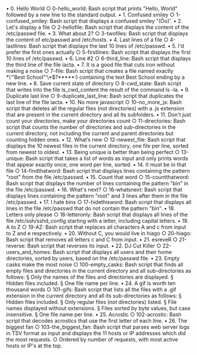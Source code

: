 • 0. Hello World
	○ 0-hello_world: Bash script that prints "Hello, World" followed by a new line to the standard output.
• 1. Confused smiley
	○ 1-confused_smiley: Bash script that displays a confused smiley "(Ôo)'.
• 2. Let's display a file
	○ 2-hellofile: Bash script that displays the content of the /etc/passwd file.
• 3. What about 2?
	○ 3-twofiles: Bash script that displays the content of etc/passwd and /etc/hosts.
• 4. Last lines of a file
	○ 4-lastlines: Bash script that displays the last 10 lines of /etc/passwd.
• 5. I'd prefer the first ones actually
	○ 5-firstlines: Bash script that displays the first 10 lines of /etc/passwd.
• 6. Line #2
	○ 6-third_line: Bash script that displays the third line of the file iacta.
• 7. It is a good file that cuts iron without making a noise
	○ 7-file: Bash script that creates a file named exactly \*\\'"Best School"\'\\*$\?\*\*\*\*\*:) containing the text Best School ending by a new line.
• 8. Save current state of directory
	○ 8-cwd_state: Bash script that writes into the file ls_cwd_content the result of the command ls -la.
• 9. Duplicate last line
	○ 9-duplicate_last_line: Bash script that duplicates the last line of the file iacta.
• 10. No more javascript
	○ 10-no_more_js: Bash script that deletes all the regular files (not directories) with a .js extension that are present in the current directory and all its subfolders.
• 11. Don't just count your directories, make your directories count
	○ 11-directories: Bash script that counts the number of directories and sub-directories in the current directory, not including the current and parent directories but counting hidden ones.
• 12. What’s new
	○ 12-newest_file: Bash script that displays the 10 newest files in the current directory, one file per line, sorted from newest to oldest.
• 13. Being unique is better than being perfect
	○ 13-unique: Bash script that takes a list of words as input and only prints words that appear exactly once, one word per line, sorted.
• 14. It must be in that file
	○ 14-findthatword: Bash script that displays lines containing the pattern "root" from the file /etc/passwd.
• 15. Count that word
	○ 15-countthatword: Bash script that displays the number of lines containing the pattern "bin" in the file /etc/passwd.
• 16. What's next?
	○ 16-whatsnext: Bash script that displays lines containing the pattern "root" and 3 lines after them in the file /etc/passwd.
• 17. I hate bins
	○ 17-hidethisword: Bash script that displays all lines in the file /etc/passwd that do not contain the pattern "bin".
• 18. Letters only please
	○ 18-letteronly: Bash script that displays all lines of the file /etc/ssh/sshd_config starting with a letter, including capital letters.
• 19. A to Z
	○ 19-AZ: Bash script that replaces all characters A and c from input to Z and e respectively.
• 20. Without C, you would live in hiago
	○ 20-hiago: Bash script that removes all letters c and C from input.
• 21. esreveR
	○ 21-reverse: Bash script that reverses its input.
• 22. DJ Cut Killer
	○ 22-users_and_homes: Bash script that displays all users and their home directories, sorted by users, based on the /etc/passwd file.
• 23. Empty casks make the most noise
	○ 100-empty_casks: Bash script that finds all empty files and directories in the current directory and all sub-directories as follows:
		§ Only the names of the files and directories are displayed.
		§ Hidden files included.
		§ One file name per line.
• 24. A gif is worth ten thousand words
	○ 101-gifs: Bash script that lists all the files with a .gif extension in the current directory and all its sub-directories as follows:
		§ Hidden files included.
		§ Only regular files (not directories) listed.
		§ File names displayed without extensions.
		§ Files sorted by byte values, but case insensitive.
		§ One file name per line.
• 25. Acrostic
	○ 102-acrostic: Bash script that decodes acrostics that use the first letter of each line.
• 26. The biggest fan
	○ 103-the_biggest_fan: Bash script that parses web server logs in TSV format as input and displays the 11 hosts or IP addresses which did the most requests.
	○ Ordered by number of requests, with most active hosts or IP's at the top.
